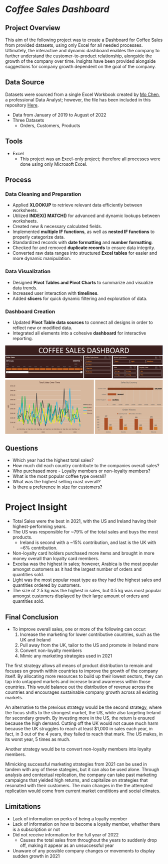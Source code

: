 # _Coffee Sales Dashboard_ 

## Project Overview
This aim of the following project was to create a Dashboard for Coffee Sales from provided datasets, using only Excel for all needed processes. Ultimately, the interactive and dynamic dashboard enables the company to further understand the customer-to-product relationship, alongside the growth of the company over time. Insights have been provided alongside suggestions for company growth dependent on the goal of the company.   

## Data Source
Datasets were sourced from a single Excel Workbook created by [Mo Chen](https://github.com/mochen862/excel-project-coffee-sales/blob/main/coffeeOrdersData.xlsx), a professional Data Analyst; however, the file has been included in this repository [Here](https://github.com/ShavonneReynolds/Coffee-Orders-Dashboard/blob/main/coffeeOrdersData%20(1).xlsx). 

- Data from January of 2019 to August of 2022
- Three Datasets
  - Orders, Customers, Products

## Tools 
- Excel
  - This project was an Excel-only project; therefore all processes were done using only Microsoft Excel.


## Process 

### Data Cleaning and Preparation  
- Applied **XLOOKUP** to retrieve relevant data efficiently between worksheets.  
- Utilized **INDEX() MATCH()** for advanced and dynamic lookups between worksheets.  
- Created new & necessary calculated fields.  
- Implemented **multiple IF functions**, as well as **nested IF functions** to properly categorize data.  
- Standardized records with **date formatting** and **number formatting**.  
- Checked for and removed **duplicate records** to ensure data integrity.  
- Converted raw data ranges into structured **Excel tables** for easier and more dynamic manipulation.  

### Data Visualization  
- Designed **Pivot Tables and Pivot Charts** to summarize and visualize data trends.  
- Increased user interaction with **timelines**.  
- Added **slicers** for quick dynamic filtering and exploration of data.  

### Dashboard Creation  
- Updated **Pivot Table data sources** to connect all designs in order to reflect new or modified data.  
- Integrated all elements into a cohesive **dashboard** for interactive reporting.   



![Excel Dashboard](CoffeeSalesDashboard.png)

## Questions
- Which year had the highest total sales?
- How much did each country contribute to the companies overall sales?
- Who purchased more - Loyalty members or non-loyalty members?
- What is the most popular coffee type overall?
- What was the highest selling roast overall?
- Is there a preference in size for customers?


# Project Insight
- Total Sales were the best in 2021, with the US and Ireland having their highest-performing years.
- The US was responsible for ~79% of the total sales and buys the most products.
    - Ireland is second with a ~15% contribution, and last is the UK with ~6% contribution.    
- Non-loyalty card holders purchased more items and brought in more money overall than loyalty card members.
- Excelsa was the highest in sales; however, Arabica is the most popular amongst customers as it had the largest number of orders and quantities sold.
- Light was the most popular roast type as they had the highest sales and quantities ordered by customers.
- The size of 2.5 kg was the highest in sales, but 0.5 kg was most popular amongst customers displayed by their large amount of orders and quantities sold.


## Final Conclusion

- To improve overall sales, one or more of the following can occur:
    1) Increase the marketing for lower contributive countries, such as the UK and Ireland
    2) Pull away from the UK, tailor to the US and promote in Ireland more
    3) Convert non-loyalty members
    4) Mimic any marketing strategies used in 2021 

The first strategy allows all means of product distribution to remain and focuses on growth within countries to improve the growth of the company itself. By allocating more resources to build up their lowest sectors, they can tap into untapped markets and increase brand awareness within those countries. This would balance out the distribution of revenue across the countries and encourages sustainable company growth across all existing markets.

An alternative to the previous strategy would be the second strategy, where the focus shifts to the strongest market, the US, while also targeting Ireland for secondary growth. By investing more in the US, the return is ensured because the high demand. Cutting off the UK would not cause much harm because the UK struggles to reach at least $1,000 in sales each year, in fact, in 3 out of the 4 years, they failed to reach that mark. The US makes, in its worst year, 5 times as much. 

Another strategy would be to convert non-loyalty members into loyalty members. 

Mimicking successful marketing strategies from 2021 can be used in tandem with any of these stategies, but it can also be used alone. Through analysis and contextual replication, the company can take past marketing campaigns that yielded high returns, and capitalize on strategies that resonated with their customers. The main changes in the the attempted replication would come from current market conditions and social climates. 


## Limitations
* Lack of information on perks of being a loyalty member
* Lack of information on how to become a loyalty member, whether there is a subscription or not
* Did not receive information for the full year of 2022
  * Causes the total sales from throughout the years to suddenly drop off, making it appear as an unsuccessful year 
* Unaware of any possible company changes or movements to display sudden growth in 2021
